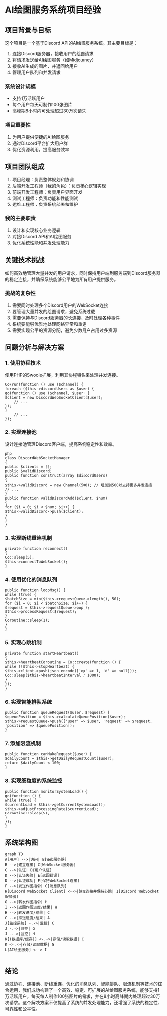 # AI绘图服务系统项目经验

## 项目背景与目标

这个项目是一个基于Discord API的AI绘图服务系统。其主要目标是：

1. 连接Discord服务器，接收用户的绘图请求
2. 将请求发送给AI绘图服务（如Midjourney）
3. 接收AI生成的图片，并返回给用户
4. 管理用户队列和并发请求

### 系统设计规模
- 支持1万活跃用户
- 每个用户每天可制作100张图片
- 高峰期8小时内可处理超过30万次请求

### 项目重要性
1. 为用户提供便捷的AI绘图服务
2. 通过Discord平台扩大用户群
3. 优化资源利用，提高服务效率

## 项目团队组成

1. 项目经理：负责整体规划和协调
2. 后端开发工程师（我的角色）：负责核心逻辑实现
3. 前端开发工程师：负责用户界面开发
4. 测试工程师：负责功能和性能测试
5. 运维工程师：负责系统部署和维护

### 我的主要职责
1. 设计和实现核心业务逻辑
2. 对接Discord API和AI绘图服务
3. 优化系统性能和并发处理能力

## 关键技术挑战

如何高效地管理大量并发的用户请求，同时保持用户端到服务端到Discord服务器的稳定连接，并确保系统能够公平地为所有用户提供服务。

### 挑战的复杂性
1. 需要同时处理多个Discord用户的WebSocket连接
2. 要管理大量并发的绘图请求，避免系统过载
3. 需要保持与Discord服务器的长连接，及时处理各种事件
4. 系统要能够优雅地处理网络异常和重连
5. 需要实现公平的资源分配，避免少数用户占用过多资源

## 问题分析与解决方案

### 1. 使用协程技术

使用PHP的Swoole扩展，利用其协程特性来处理并发连接。

```
Co\run(function () use ($channel) {
foreach ($this->discordUsers as $user) {
go(function () use ($channel, $user) {
$client = new DiscordWebSocketClient($user);
    // ...
});
}
    // ...
});
```


### 2. 实现连接池

设计连接池管理Discord客户端，提高系统稳定性和效率。
```
php
class DiscordWebSocketManager
{
public $clients = [];
public $validDiscord;
public function construct(array $discordUsers)
{
$this->validDiscord = new Channel(500); // 增加到500以支持更多并发连接
// ...
}
public function validDiscordAdd($client, $num)
{
for ($i = 0; $i < $num; $i++) {
$this->validDiscord->push($client);
}
}
}
```

### 3. 实现断线重连机制
```
private function reconnect()
{
Co::sleep(5);
$this->connectToWebSocket();
}
```

### 4. 使用优化的消息队列
```
public function loopMsg() {
while (true) {
$batchSize = min($this->requestQueue->length(), 50);
for ($i = 0; $i < $batchSize; $i++) {
$request = $this->requestQueue->pop();
$this->processRequest($request);
}
Coroutine::sleep(1);
}
}
```

### 5. 实现心跳机制
```
private function startHeartbeat()
{
$this->heartbeatCoroutine = Co::create(function () {
while (!$this->stopHeartbeat) {
$this->client->push(json_encode(['op' => 1, 'd' => null]));
Co::sleep($this->heartbeatInterval / 1000);
}
});
}
```

### 6. 实现智能排队系统
```
public function queueRequest($user, $request) {
$queuePosition = $this->calculateQueuePosition($user);
$this->requestQueue->push(['user' => $user, 'request' => $request, 'position' => $queuePosition]);
}
```

### 7. 添加限流机制
```
public function canMakeRequest($user) {
$dailyCount = $this->getDailyRequestCount($user);
return $dailyCount < 100;
}

```

### 8. 实现细粒度的系统监控

```
public function monitorSystemLoad() {
go(function () {
while (true) {
$currentLoad = $this->getCurrentSystemLoad();
$this->adjustProcessingRate($currentLoad);
Coroutine::sleep(5);
}
});
}
```

## 系统架构图


```mermaid
graph TD
A[用户] -->|访问| B[Web服务器]
B -->|建立连接| C[WebSocket服务器]
C -->|认证| D{用户认证}
D -->|认证失败| E[返回错误]
D -->|认证成功| F[保持WebSocket连接]
F -->|发送作图指令| G[消息队列]
H[Discord WebSocket Client] <-->|建立连接并保持心跳| I[Discord WebSocket服务器]
G -->|转发作图指令| H
I -->|返回作图进度/结果| H
H -->|转发进度/结果| C
C -->|推送进度/结果| A
J[监控系统] -.->|监控| C
J -.->|监控| G
J -.->|监控| H
K[(数据库/缓存)] <-.->|存储/读取数据| C
K <-.->|存储/读取数据| G
L[AI绘图服务] <--> I


```

## 结论

通过协程、连接池、断线重连、优化的消息队列、智能排队、限流机制等技术的综合运用，我们成功构建了一个高效、稳定、可扩展的AI绘图服务系统，能够支持1万活跃用户，每天每人制作100张图片的需求，并在8小时高峰期内处理超过30万次请求。这个解决方案不仅提高了系统的并发处理能力，还增强了系统的稳定性、可靠性和公平性。
